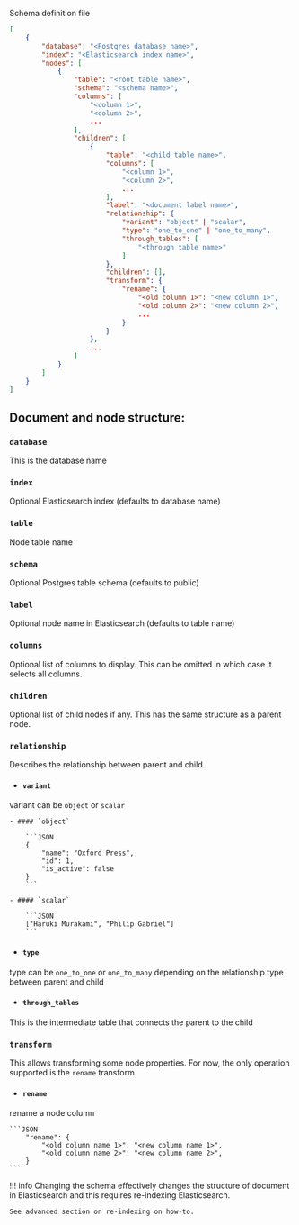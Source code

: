 Schema definition file


```JSON
[
    {
        "database": "<Postgres database name>",
        "index": "<Elasticsearch index name>",
        "nodes": [
            {
                "table": "<root table name>",
                "schema": "<schema name>",
                "columns": [
                    "<column 1>",
                    "<column 2>",
                    ...
                ],
                "children": [
                    {
                        "table": "<child table name>",
                        "columns": [
                            "<column 1>",
                            "<column 2>",
                            ...
                        ],
                        "label": "<document label name>",
                        "relationship": {
                            "variant": "object" | "scalar",
                            "type": "one_to_one" | "one_to_many",
                            "through_tables": [
                                "<through table name>"
                            ]
                        },
                        "children": [],
                        "transform": {
                            "rename": {
                                "<old column 1>": "<new column 1>",
                                "<old column 2>": "<new column 2>",
                                ...
                            }
                        }
                    },
                    ...
                ]
            }
        ]
    }
]
```


## Document and node structure:

### `database`
This is the database name

### `index`
Optional Elasticsearch index (defaults to database name)

### `table`
Node table name

### `schema`
Optional Postgres table schema (defaults to public)

### `label`
Optional node name in Elasticsearch (defaults to table name)

### `columns`
Optional list of columns to display. This can be omitted in which case it selects all
columns.

### `children`
Optional list of child nodes if any.
This has the same structure as a parent node.

### `relationship`
Describes the relationship between parent and child.

- #### `variant`
variant can be `object` or `scalar`

    - #### `object`

        ```JSON
        {
            "name": "Oxford Press",
            "id": 1,
            "is_active": false
        }
        ```

    - #### `scalar`

        ```JSON
        ["Haruki Murakami", "Philip Gabriel"]
        ```

- #### `type`
type can be `one_to_one` or `one_to_many` depending on the relationship type between 
parent and child

- #### `through_tables`
This is the intermediate table that connects the parent to the child


### `transform`

This allows transforming some node properties.
For now, the only operation supported is the `rename` transform.

- #### `rename`
rename a node column

    ```JSON
        "rename": {
            "<old column name 1>": "<new column name 1>",
            "<old column name 2>": "<new column name 2>",
        }
    ```


!!! info
    Changing the schema effectively changes the structure of document in Elasticsearch 
    and this requires re-indexing Elasticsearch.

    See advanced section on re-indexing on how-to.